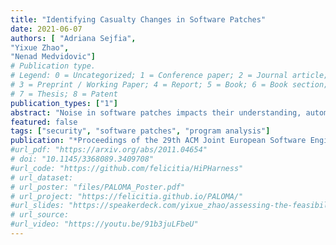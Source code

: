 ```yaml
---
title: "Identifying Casualty Changes in Software Patches"
date: 2021-06-07
authors: [ "Adriana Sejfia", 
"Yixue Zhao",  
"Nenad Medvidovic"]
# Publication type.
# Legend: 0 = Uncategorized; 1 = Conference paper; 2 = Journal article;
# 3 = Preprint / Working Paper; 4 = Report; 5 = Book; 6 = Book section;
# 7 = Thesis; 8 = Patent
publication_types: ["1"]
abstract: "Noise in software patches impacts their understanding, automated analysis, and use for tasks such as change prediction. Although several approaches have been developed to identify noise in patches, this issue has persisted. An analysis of a recently published dataset of security patches for the Tomcat web server, which we further expanded with security patches from five additional systems, uncovered several kinds of previously unreported noise which we call casualty changes. These are changes that themselves do not alter the logic of the program but are necessitated by other changes made in the patch. In this paper, we provide a comprehensive taxonomy of casualty changes. We then develop CasCADe, an automated technique for automatically identifying casualty changes. We evaluate CasCADe with several publicly available datasets of patches and tools that focus on them. Our results show that CasCADe is highly accurate, that the kinds of noise it identifies occur relatively commonly in patches, and that removing this noise improves upon the evaluation results of previously published approaches."
featured: false
tags: ["security", "software patches", "program analysis"]
publication: "*Proceedings of the 29th ACM Joint European Software Engineering Conference and Symposium on the Foundations of Software Engineering* (**ESEC/FSE 2021**)"
#url_pdf: "https://arxiv.org/abs/2011.04654"
# doi: "10.1145/3368089.3409708"
#url_code: "https://github.com/felicitia/HiPHarness"
# url_dataset:
# url_poster: "files/PALOMA_Poster.pdf"
# url_project: "https://felicitia.github.io/PALOMA/"
#url_slides: "https://speakerdeck.com/yixue_zhao/assessing-the-feasibility-of-web-request-prediction-models-on-mobile-platforms"
# url_source:
#url_video: "https://youtu.be/91b3juLFbeU"
---
```


